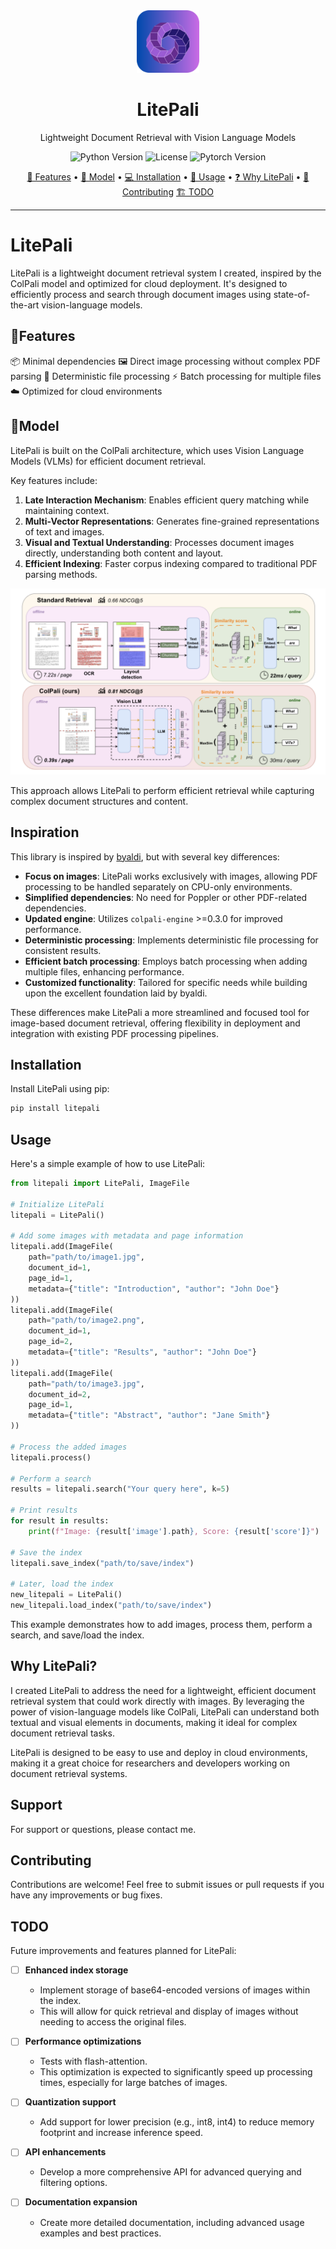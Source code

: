 <div align="center">
  <img src="assets/logo.png" alt="LitePali Logo" width="100"/>
  <h1>LitePali</h1>
  <p>Lightweight Document Retrieval with Vision Language Models</p>
</div>

<p align="center">
  <img src="https://img.shields.io/badge/Python-3.7%2B-blue?logo=python" alt="Python Version">
  <img src="https://img.shields.io/badge/License-MIT-green" alt="License">
  <img src="https://img.shields.io/badge/Pytorch-1.8%2B-orange?logo=pytorch" alt="Pytorch Version">
</p>

<p align="center">
  <a href="#features">🚀 Features</a> •
  <a href="#model">🧠 Model</a> •
  <a href="#installation">💻 Installation</a> •
  <a href="#usage">📘 Usage</a> •
  <a href="#why-litepali">❓ Why LitePali</a> •
  <a href="#contributing">🤝 Contributing</a>
  <a href="#todo">🏗 TODO</a>
</p>

---

# LitePali

LitePali is a lightweight document retrieval system I created, inspired by the ColPali model and optimized for cloud
deployment. It's designed to efficiently process and search through document images using state-of-the-art
vision-language models.

## 🚀Features

📦 Minimal dependencies
🖼️ Direct image processing without complex PDF parsing
🔄 Deterministic file processing
⚡ Batch processing for multiple files
☁️ Optimized for cloud environments

## 🧠Model

LitePali is built on the ColPali architecture, which uses Vision Language Models (VLMs) for efficient document
retrieval.

Key features include:

1. **Late Interaction Mechanism**: Enables efficient query matching while maintaining context.
2. **Multi-Vector Representations**: Generates fine-grained representations of text and images.
3. **Visual and Textual Understanding**: Processes document images directly, understanding both content and layout.
4. **Efficient Indexing**: Faster corpus indexing compared to traditional PDF parsing methods.

![ColPali Architecture](assets/colpali-architecture.png)

This approach allows LitePali to perform efficient retrieval while capturing complex document structures and content.

## Inspiration

This library is inspired by [byaldi](https://github.com/AnswerDotAI/byaldi), but with several key differences:

- **Focus on images**: LitePali works exclusively with images, allowing PDF processing to be handled separately on
  CPU-only environments.
- **Simplified dependencies**: No need for Poppler or other PDF-related dependencies.
- **Updated engine**: Utilizes `colpali-engine` >=0.3.0 for improved performance.
- **Deterministic processing**: Implements deterministic file processing for consistent results.
- **Efficient batch processing**: Employs batch processing when adding multiple files, enhancing performance.
- **Customized functionality**: Tailored for specific needs while building upon the excellent foundation laid by
  byaldi.

These differences make LitePali a more streamlined and focused tool for image-based document retrieval, offering
flexibility in deployment and integration with existing PDF processing pipelines.

## Installation

Install LitePali using pip:

```bash
pip install litepali
```

## Usage

Here's a simple example of how to use LitePali:

```python
from litepali import LitePali, ImageFile

# Initialize LitePali
litepali = LitePali()

# Add some images with metadata and page information
litepali.add(ImageFile(
    path="path/to/image1.jpg",
    document_id=1,
    page_id=1,
    metadata={"title": "Introduction", "author": "John Doe"}
))
litepali.add(ImageFile(
    path="path/to/image2.png",
    document_id=1,
    page_id=2,
    metadata={"title": "Results", "author": "John Doe"}
))
litepali.add(ImageFile(
    path="path/to/image3.jpg",
    document_id=2,
    page_id=1,
    metadata={"title": "Abstract", "author": "Jane Smith"}
))

# Process the added images
litepali.process()

# Perform a search
results = litepali.search("Your query here", k=5)

# Print results
for result in results:
    print(f"Image: {result['image'].path}, Score: {result['score']}")

# Save the index
litepali.save_index("path/to/save/index")

# Later, load the index
new_litepali = LitePali()
new_litepali.load_index("path/to/save/index")
```

This example demonstrates how to add images, process them, perform a search, and save/load the index.

## Why LitePali?

I created LitePali to address the need for a lightweight, efficient document retrieval system that could work directly
with images. By leveraging the power of vision-language models like ColPali, LitePali can understand both textual and
visual elements in documents, making it ideal for complex document retrieval tasks.

LitePali is designed to be easy to use and deploy in cloud environments, making it a great choice for researchers and
developers working on document retrieval systems.

## Support

For support or questions, please contact me.

## Contributing

Contributions are welcome! Feel free to submit issues or pull requests if you have any improvements or bug fixes.

## TODO

Future improvements and features planned for LitePali:

- [ ] **Enhanced index storage**
    - Implement storage of base64-encoded versions of images within the index.
    - This will allow for quick retrieval and display of images without needing to access the original files.

- [ ] **Performance optimizations**
    - Tests with flash-attention.
    - This optimization is expected to significantly speed up processing times, especially for large batches of images.

- [ ] **Quantization support**
    - Add support for lower precision (e.g., int8, int4) to reduce memory footprint and increase inference speed.

- [ ] **API enhancements**
    - Develop a more comprehensive API for advanced querying and filtering options.

- [ ] **Documentation expansion**
    - Create more detailed documentation, including advanced usage examples and best practices.
